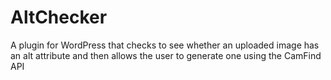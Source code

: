 AltChecker
==========

A plugin for WordPress that checks to see whether an uploaded image has an alt attribute and then allows the user to generate one using the CamFind API

